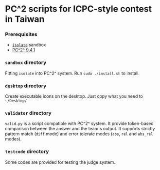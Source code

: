 # PC^2 scripts for ICPC-style contest in Taiwan

### Prerequisites
+ [`isolate`](https://github.com/ioi/isolate/) sandbox
+ [PC^2^ 9.4.1](http://pc2.ecs.csus.edu/secret.941-0124.html)

### `sandbox` directory

Fitting `isolate` into PC^2^ system. Run `sudo ./install.sh` to install.

### `desktop` directory

Create executable icons on the desktop. Just copy what you need to `~/Desktop/`

### `validator` directory

`valid.py` is a script compatible with PC^2^ system. It provide token-based
comparison between the answer and the team's output. It supports strictly
pattern match (`diff` mode) and error tolerate modes (`abs`, `rel` and 
`abs_rel` modes).

### `testcode` directory

Some codes are provided for testing the judge system.
